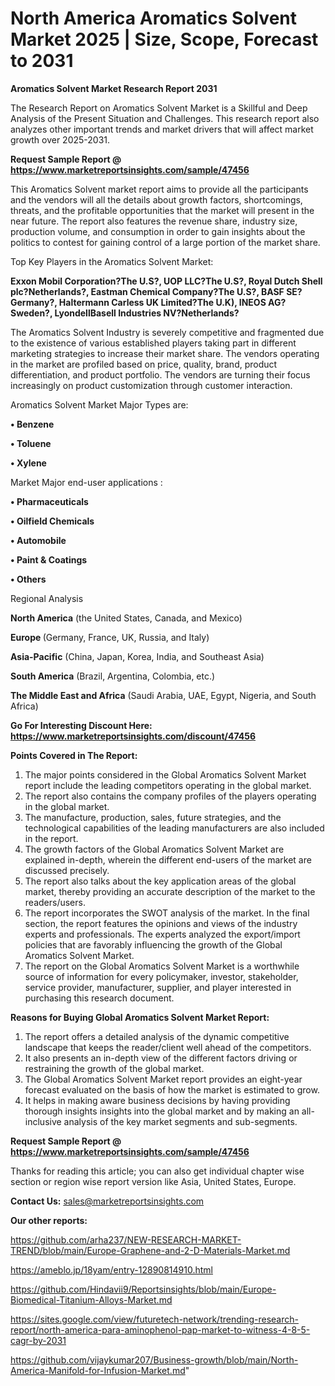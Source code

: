 # North America Aromatics Solvent Market 2025 | Size, Scope, Forecast to 2031

<strong>Aromatics Solvent Market Research Report 2031</strong>

The Research Report on Aromatics Solvent Market is a Skillful and Deep Analysis of the Present Situation and Challenges. This research report also analyzes other important trends and market drivers that will affect market growth over 2025-2031.

<strong>Request Sample Report @ <a href=https://www.marketreportsinsights.com/sample/47456>https://www.marketreportsinsights.com/sample/47456</a></strong>

This Aromatics Solvent market report aims to provide all the participants and the vendors will all the details about growth factors, shortcomings, threats, and the profitable opportunities that the market will present in the near future. The report also features the revenue share, industry size, production volume, and consumption in order to gain insights about the politics to contest for gaining control of a large portion of the market share.

Top Key Players in the Aromatics Solvent Market:

<strong>Exxon Mobil Corporation?The U.S?, UOP LLC?The U.S?, Royal Dutch Shell plc?Netherlands?, Eastman Chemical Company?The U.S?, BASF SE?Germany?, Haltermann Carless UK Limited?The U.K), INEOS AG?Sweden?, LyondellBasell Industries NV?Netherlands?</strong>

The Aromatics Solvent Industry is severely competitive and fragmented due to the existence of various established players taking part in different marketing strategies to increase their market share. The vendors operating in the market are profiled based on price, quality, brand, product differentiation, and product portfolio. The vendors are turning their focus increasingly on product customization through customer interaction.

Aromatics Solvent Market Major Types are:

<strong>•  Benzene

•  Toluene

•  Xylene</strong>

Market Major end-user applications :

<strong>•  Pharmaceuticals

•  Oilfield Chemicals

•  Automobile

•  Paint & Coatings

•  Others</strong>

Regional Analysis

</u><strong><b>North America</b></strong> (the United States, Canada, and Mexico)

<strong><b>Europe </b></strong>(Germany, France, UK, Russia, and Italy)

<strong><b>Asia-Pacific</b></strong> (China, Japan, Korea, India, and Southeast Asia)

<strong><b>South America</b></strong> (Brazil, Argentina, Colombia, etc.)

<strong><b>The Middle East and Africa</b></strong> (Saudi Arabia, UAE, Egypt, Nigeria, and South Africa)

<strong>Go For Interesting Discount Here: <a href=https://www.marketreportsinsights.com/discount/47456>https://www.marketreportsinsights.com/discount/47456</a></strong>

<strong>Points Covered in The Report:</strong>
<ol>
  <li>The major points considered in the Global Aromatics Solvent Market report include the leading competitors operating in the global market.</li>
  <li>The report also contains the company profiles of the players operating in the global market.</li>
  <li>The manufacture, production, sales, future strategies, and the technological capabilities of the leading manufacturers are also included in the report.</li>
  <li>The growth factors of the Global Aromatics Solvent Market are explained in-depth, wherein the different end-users of the market are discussed precisely.</li>
  <li>The report also talks about the key application areas of the global market, thereby providing an accurate description of the market to the readers/users.</li>
  <li>The report incorporates the SWOT analysis of the market. In the final section, the report features the opinions and views of the industry experts and professionals. The experts analyzed the export/import policies that are favorably influencing the growth of the Global Aromatics Solvent Market.</li>
  <li>The report on the Global Aromatics Solvent Market is a worthwhile source of information for every policymaker, investor, stakeholder, service provider, manufacturer, supplier, and player interested in purchasing this research document.</li>
</ol>
<strong>Reasons for Buying Global Aromatics Solvent Market Report:</strong>

<ol>
  <li>The report offers a detailed analysis of the dynamic competitive landscape that keeps the reader/client well ahead of the competitors.</li>
  <li>It also presents an in-depth view of the different factors driving or restraining the growth of the global market.</li>
  <li>The Global Aromatics Solvent Market report provides an eight-year forecast evaluated on the basis of how the market is estimated to grow.</li>
  <li>It helps in making aware business decisions by having providing thorough insights insights into the global market and by making an all-inclusive analysis of the key market segments and sub-segments.</li>
</ol>
<strong>Request Sample Report @ <a href=https://www.marketreportsinsights.com/sample/47456>https://www.marketreportsinsights.com/sample/47456</a></strong>


Thanks for reading this article; you can also get individual chapter wise section or region wise report version like Asia, United States, Europe.

<strong>Contact Us:</strong>
sales@marketreportsinsights.com

<strong>Our other reports:</strong>

<a href=https://github.com/arha237/NEW-RESEARCH-MARKET-TREND/blob/main/Europe-Graphene-and-2-D-Materials-Market.md>https://github.com/arha237/NEW-RESEARCH-MARKET-TREND/blob/main/Europe-Graphene-and-2-D-Materials-Market.md</a>

<a href=https://ameblo.jp/18yam/entry-12890814910.html>https://ameblo.jp/18yam/entry-12890814910.html</a>

<a href=https://github.com/Hindavii9/Reportsinsights/blob/main/Europe-Biomedical-Titanium-Alloys-Market.md>https://github.com/Hindavii9/Reportsinsights/blob/main/Europe-Biomedical-Titanium-Alloys-Market.md</a>

<a href=https://sites.google.com/view/futuretech-network/trending-research-report/north-america-para-aminophenol-pap-market-to-witness-4-8-5-cagr-by-2031>https://sites.google.com/view/futuretech-network/trending-research-report/north-america-para-aminophenol-pap-market-to-witness-4-8-5-cagr-by-2031</a>

<a href=https://github.com/vijaykumar207/Business-growth/blob/main/North-America-Manifold-for-Infusion-Market.md>https://github.com/vijaykumar207/Business-growth/blob/main/North-America-Manifold-for-Infusion-Market.md</a>"

